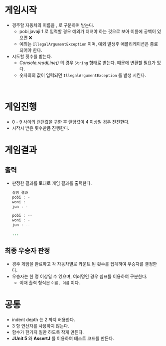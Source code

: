 # 게임시작
- 경주할 자동차의 이름을 , 로 구분하여 받는다.
    - pobi,javaji 1 로 입력할 경우 예외가 터져야 하는 것으로 보아 이름에 공백이 있으면 ❌
    - 예외는 `IllegalArgumentException` 이며, 예외 발생후 애플리케이션은 종료되어야 한다.
- 시도할 횟수를 받는다.
    - *Console.readLine()* 의 경우 `String` 형태로 받는다. 때문에 변환할 필요가 있다.
    - 숫자외의 값이 입력되면 `IllegalArgumentException` 를 발생 시킨다.

<br>

# 게임진행
- 0 - 9 사이의 랜던값을 구한 후 랜덤값이 4 이상일 경우 전진한다.
- 시작시 받은 횟수만큼 진행한다.

# 게임결과
## 출력
- 판정한 결과를 토대로 게임 결과를 출력한다.
  ```java
  실행 결과
  pobi : -
  woni :
  jun : -
  
  pobi : --
  woni : -
  jun : --
  
  ...
  ```

## 최종 우승자 판정
- 경주 게임을 완료하고 각 자동차별로 카운트 된 횟수를 집계하여 우승자를 결정한다.
- 우승자는 한 명 이상일 수 있으며, 여러명인 경우 쉼표를 이용하여 구분한다.
    - 이때 출력 형식은 `이름, 이름` 이다.

# 공통
- indent depth 는 2 까지 허용한다.
- 3 항 연산자를 사용하지 않는다.
- 함수가 한가지 일만 하도록 작게 만든다.
- **JUnit 5** 와 **AssertJ** 를 이용하여 테스트 코드를 만든다.